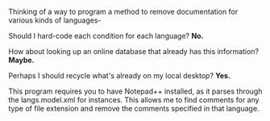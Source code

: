 Thinking of a way to program a method to remove documentation for various kinds of languages-

Should I hard-code each condition for each language? **No.**

How about looking up an online database that already has this information? **Maybe.**

Perhaps I should recycle what's already on my local desktop? **Yes.**

This program requires you to have Notepad++ installed, as it parses through the langs.model.xml for instances. This allows me to find comments for any type of file extension and remove the comments specified in that language.
